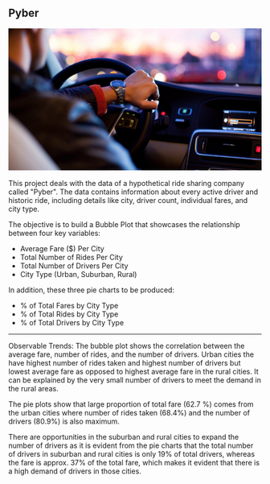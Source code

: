 ## Pyber

![Ride](Images/Ride.png)

This project deals with the data of a hypothetical ride sharing company called "Pyber". The data contains information about every active driver and historic ride, including details like city, driver count, individual fares, and city type.

The objective is to build a Bubble Plot that showcases the relationship between four key variables:

* Average Fare ($) Per City
* Total Number of Rides Per City
* Total Number of Drivers Per City
* City Type (Urban, Suburban, Rural)

In addition, these three pie charts to be produced: 
* % of Total Fares by City Type
* % of Total Rides by City Type
* % of Total Drivers by City Type

*****************************************************************


Observable Trends:
The bubble plot shows the correlation between the average fare, number of rides, and the number of drivers. Urban cities the have highest number of rides taken and highest number of drivers but lowest average fare as opposed to highest average fare in the rural cities. It can be explained by the very small number of drivers to meet the demand in the rural areas.


The pie plots show that large proportion of total fare (62.7 %) comes from the urban cities where number of rides taken (68.4%) and the number of drivers (80.9%) is also maximum. 


There are opportunities in the suburban and rural cities to expand the number of drivers as it is evident from the pie charts that the total number of drivers in suburban and rural cities is only 19% of total drivers, whereas the fare is approx. 37% of the total fare, which makes it evident that there is a high demand of drivers in those cities.
